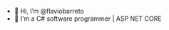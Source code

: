 - 👋 Hi, I’m @flaviobarreto
- 👀 I'm a C# software programmer | ASP NET CORE

<!---
flaviobarreto/flaviobarreto is a ✨ special ✨ repository because its `README.md` (this file) appears on your GitHub profile.
You can click the Preview link to take a look at your changes.
--->
